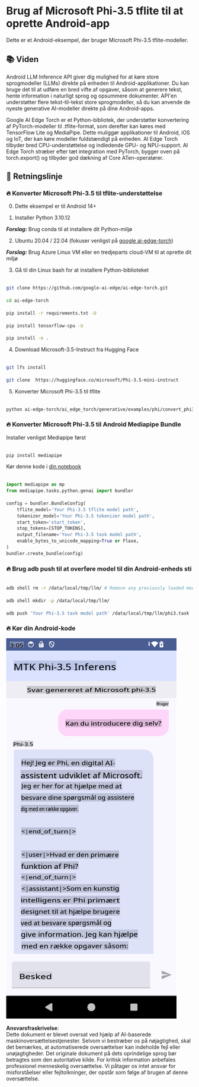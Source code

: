 # **Brug af Microsoft Phi-3.5 tflite til at oprette Android-app**

Dette er et Android-eksempel, der bruger Microsoft Phi-3.5 tflite-modeller.

## **📚 Viden**

Android LLM Inference API giver dig mulighed for at køre store sprogmodeller (LLMs) direkte på enheden til Android-applikationer. Du kan bruge det til at udføre en bred vifte af opgaver, såsom at generere tekst, hente information i naturligt sprog og opsummere dokumenter. API'en understøtter flere tekst-til-tekst store sprogmodeller, så du kan anvende de nyeste generative AI-modeller direkte på dine Android-apps.

Google AI Edge Torch er et Python-bibliotek, der understøtter konvertering af PyTorch-modeller til .tflite-format, som derefter kan køres med TensorFlow Lite og MediaPipe. Dette muliggør applikationer til Android, iOS og IoT, der kan køre modeller fuldstændigt på enheden. AI Edge Torch tilbyder bred CPU-understøttelse og indledende GPU- og NPU-support. AI Edge Torch stræber efter tæt integration med PyTorch, bygger oven på torch.export() og tilbyder god dækning af Core ATen-operatører.

## **🪬 Retningslinje**

### **🔥 Konverter Microsoft Phi-3.5 til tflite-understøttelse**

0. Dette eksempel er til Android 14+

1. Installer Python 3.10.12

***Forslag:*** Brug conda til at installere dit Python-miljø

2. Ubuntu 20.04 / 22.04 (fokuser venligst på [google ai-edge-torch](https://github.com/google-ai-edge/ai-edge-torch))

***Forslag:*** Brug Azure Linux VM eller en tredjeparts cloud-VM til at oprette dit miljø

3. Gå til din Linux bash for at installere Python-biblioteket

```bash

git clone https://github.com/google-ai-edge/ai-edge-torch.git

cd ai-edge-torch

pip install -r requirements.txt -U 

pip install tensorflow-cpu -U

pip install -e .

```

4. Download Microsoft-3.5-Instruct fra Hugging Face

```bash

git lfs install

git clone  https://huggingface.co/microsoft/Phi-3.5-mini-instruct

```

5. Konverter Microsoft Phi-3.5 til tflite

```bash

python ai-edge-torch/ai_edge_torch/generative/examples/phi/convert_phi3_to_tflite.py --checkpoint_path  Your Microsoft Phi-3.5-mini-instruct path --tflite_path Your Microsoft Phi-3.5-mini-instruct tflite path  --prefill_seq_len 1024 --kv_cache_max_len 1280 --quantize True

```

### **🔥 Konverter Microsoft Phi-3.5 til Android Mediapipe Bundle**

Installer venligst Mediapipe først

```bash

pip install mediapipe

```

Kør denne kode i [din notebook](../../../../../../code/09.UpdateSamples/Aug/Android/convert/convert_phi.ipynb)

```python

import mediapipe as mp
from mediapipe.tasks.python.genai import bundler

config = bundler.BundleConfig(
    tflite_model='Your Phi-3.5 tflite model path',
    tokenizer_model='Your Phi-3.5 tokenizer model path',
    start_token='start_token',
    stop_tokens=[STOP_TOKENS],
    output_filename='Your Phi-3.5 task model path',
    enable_bytes_to_unicode_mapping=True or Flase,
)
bundler.create_bundle(config)

```

### **🔥 Brug adb push til at overføre model til din Android-enheds sti**

```bash

adb shell rm -r /data/local/tmp/llm/ # Remove any previously loaded models

adb shell mkdir -p /data/local/tmp/llm/

adb push 'Your Phi-3.5 task model path' /data/local/tmp/llm/phi3.task

```

### **🔥 Kør din Android-kode**

![demo](../../../../../../translated_images/demo.8981711efb5a9cee5dcd835f66b3b31b94b4f3e527300e15a98a0d48863b9fbd.da.png)

**Ansvarsfraskrivelse**:  
Dette dokument er blevet oversat ved hjælp af AI-baserede maskinoversættelsestjenester. Selvom vi bestræber os på nøjagtighed, skal det bemærkes, at automatiserede oversættelser kan indeholde fejl eller unøjagtigheder. Det originale dokument på dets oprindelige sprog bør betragtes som den autoritative kilde. For kritisk information anbefales professionel menneskelig oversættelse. Vi påtager os intet ansvar for misforståelser eller fejltolkninger, der opstår som følge af brugen af denne oversættelse.